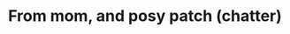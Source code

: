 ---
title: From mom, and posy patch (chatter)
tag: from-mom-and-posy-patch-chatter
permalink: "/category/from-mom-and-posy-patch-chatter"
---